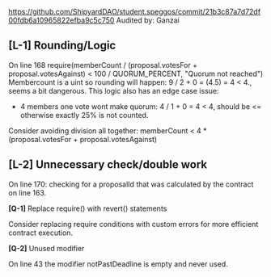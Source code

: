 https://github.com/ShipyardDAO/student.speggos/commit/21b3c87a7d72df00fdb6a10965822efba9c5c750
Audited by: Ganzai

## **[L-1]** Rounding/Logic

On line 168 require(memberCount / (proposal.votesFor + proposal.votesAgainst) < 100 / QUORUM_PERCENT, "Quorum not reached")
Membercount is a uint so rounding will happen: 9 / 2 + 0 = (4.5) = 4 < 4., seems a bit dangerous.
This logic also has an edge case issue:

- 4 members one vote wont make quorum: 4 / 1 + 0 = 4 < 4, should be <= otherwise exactly 25% is not counted.

Consider avoiding division all together: memberCount < 4 \* (proposal.votesFor + proposal.votesAgainst)

## **[L-2]** Unnecessary check/double work

On line 170: checking for a proposalId that was calculated by the contract on line 163.

**[Q-1]** Replace require() with revert() statements

Consider replacing require conditions with custom errors for more efficient contract execution.

**[Q-2]** Unused modifier

On line 43 the modifier notPastDeadline is empty and never used.
